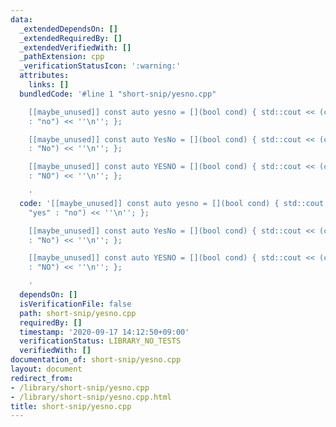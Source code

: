 ```yaml
---
data:
  _extendedDependsOn: []
  _extendedRequiredBy: []
  _extendedVerifiedWith: []
  _pathExtension: cpp
  _verificationStatusIcon: ':warning:'
  attributes:
    links: []
  bundledCode: '#line 1 "short-snip/yesno.cpp"

    [[maybe_unused]] const auto yesno = [](bool cond) { std::cout << (cond ? "yes"
    : "no") << ''\n''; };

    [[maybe_unused]] const auto YesNo = [](bool cond) { std::cout << (cond ? "Yes"
    : "No") << ''\n''; };

    [[maybe_unused]] const auto YESNO = [](bool cond) { std::cout << (cond ? "YES"
    : "NO") << ''\n''; };

    '
  code: '[[maybe_unused]] const auto yesno = [](bool cond) { std::cout << (cond ?
    "yes" : "no") << ''\n''; };

    [[maybe_unused]] const auto YesNo = [](bool cond) { std::cout << (cond ? "Yes"
    : "No") << ''\n''; };

    [[maybe_unused]] const auto YESNO = [](bool cond) { std::cout << (cond ? "YES"
    : "NO") << ''\n''; };

    '
  dependsOn: []
  isVerificationFile: false
  path: short-snip/yesno.cpp
  requiredBy: []
  timestamp: '2020-09-17 14:12:50+09:00'
  verificationStatus: LIBRARY_NO_TESTS
  verifiedWith: []
documentation_of: short-snip/yesno.cpp
layout: document
redirect_from:
- /library/short-snip/yesno.cpp
- /library/short-snip/yesno.cpp.html
title: short-snip/yesno.cpp
---
```

